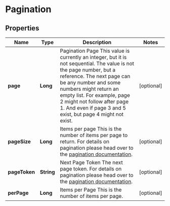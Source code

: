 

# Pagination


## Properties

Name | Type | Description | Notes
------------ | ------------- | ------------- | -------------
**page** | **Long** | Pagination Page  This value is currently an integer, but it is not sequential. The value is not the page number, but a reference. The next page can be any number and some numbers might return an empty list.  For example, page 2 might not follow after page 1. And even if page 3 and 5 exist, but page 4 might not exist. |  [optional]
**pageSize** | **Long** | Items per page  This is the number of items per page to return. For details on pagination please head over to the [pagination documentation](https://www.ory.sh/docs/ecosystem/api-design#pagination). |  [optional]
**pageToken** | **String** | Next Page Token  The next page token. For details on pagination please head over to the [pagination documentation](https://www.ory.sh/docs/ecosystem/api-design#pagination). |  [optional]
**perPage** | **Long** | Items per Page  This is the number of items per page. |  [optional]



